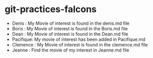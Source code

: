 # git-practices-falcons

- Denis : My Movie of interest is found in the denis.md file
- Boris : My Movie of interest is found in the Boris.md file
- Dean : My Movie of interest is found in the Dean.md file
- Pacifique: My movie of interest has been added in Pacifique.md
- Clemence : My Movie of interest is found in the clemence.md file
- Jeanne : Find the movie of my interest in Jeanne.md file